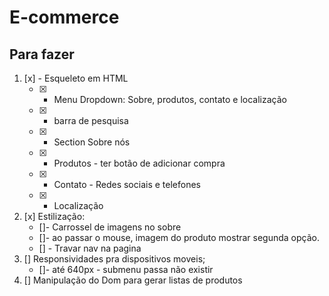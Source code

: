 # E-commerce

## Para fazer

1. [x] - Esqueleto em HTML
   * [x] - Menu Dropdown: Sobre, produtos, contato e localização
   * [x] - barra de pesquisa
   * [x] - Section Sobre nós
   * [x] - Produtos - ter botão de adicionar compra
   * [x] - Contato - Redes sociais  e telefones
   * [x] - Localização

2. [x] Estilização:
   * []- Carrossel de imagens no sobre
   * []- ao passar o mouse, imagem do produto mostrar segunda opção.
   * [] - Travar nav na pagina
3. [] Responsividades pra dispositivos moveis;
   * []- até 640px - submenu passa não existir
4. [] Manipulação do Dom para gerar listas de produtos